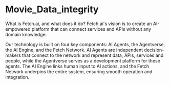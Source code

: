 # Movie_Data_integrity
What is Fetch.ai, and what does it do?
Fetch.ai's vision is to create an AI-empowered platform that can connect services and APIs without any domain knowledge. 

Our technology is built on four key components: AI Agents, the Agentverse, the AI Engine, and the Fetch Network. AI Agents are independent decision-makers that connect to the network and represent data, APIs, services and people, while the Agentverse serves as a development platform for these agents. The AI Engine links human input to AI actions, and the Fetch Network underpins the entire system, ensuring smooth operation and integration.

